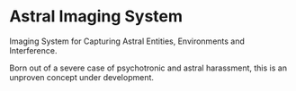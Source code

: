 # Astral Imaging System
Imaging System for Capturing Astral Entities, Environments and Interference.

Born out of a severe case of psychotronic and astral harassment, this is an unproven concept under development. 
